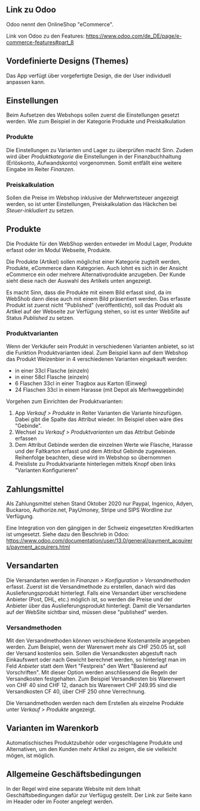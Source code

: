 ## Link zu Odoo
Odoo nennt den OnlineShop "eCommerce". 

Link von Odoo zu den Features:
https://www.odoo.com/de_DE/page/e-commerce-features#part_8

## Vordefinierte Designs (Themes)
Das App verfügt über vorgefertigte Design, die der User individuell anpassen kann.

## Einstellungen 
Beim Aufsetzen des Webshops sollen zuerst die Einstellungen gesetzt werden. Wie zum Beispiel in der Kategorie Produkte und Preiskalkulation

### Produkte
Die Einstellungen zu Varianten und Lager zu überprüfen macht Sinn.
Zudem wird über *Produktkategorie* die Einstellungen in der Finanzbuchhaltung (Erlöskonto, Aufwandskonto) vorgenommen. Somit entfällt eine weitere Eingabe im Reiter *Finanzen*. 

### Preiskalkulation
Sollen die Preise im Webshop inklusive der Mehrwertsteuer angezeigt werden, so ist unter Einstellungen, Preiskalkulation das Häckchen bei *Steuer-inkludiert* zu setzen.

## Produkte
Die Produkte für den WebShop werden entweder im Modul Lager, Produkte erfasst oder im Modul Webseite, Produkte. 

Die Produkte (Artikel) sollen möglichst einer Kategorie zugteilt werden, Produkte, eCommerce dann Kategorien. Auch lohnt es sich in der Ansicht eCommerce ein oder mehrere Alternativprodukte anzugeben. Der Kunde sieht diese nach der Auswahl des Artikels unten  angezeigt. 

Es macht Sinn, dass die Produkte mit einem Bild erfasst sind, da im WebShob dann diese auch mit einem Bild präsentiert werden. Das erfasste Produkt ist zuerst nicht "Published" (veröffentlicht), soll das Produkt als Artikel auf der Webseite zur Verfügung stehen, so ist es unter WebSite auf Status *Published* zu setzen.

### Produktvarianten
Wenn der Verkäufer sein Produkt in verschiedenen Varianten anbietet, so ist die Funktion Produktvarianten ideal. Zum Beispiel kann auf dem Webshop das Produkt Weizenbier in 4 verschiedenen Varianten eingekauft werden:
- in einer 33cl Flasche (einzeln)
- in einer 58cl Flasche (einzeln)
- 6 Flaschen 33cl in einer Tragbox aus Karton (Einweg)
- 24 Flaschen 33cl in einem Harasse (mit Depot als Merhweggebinde)

Vorgehen zum Einrichten der Produktvarianten:
1. App *Verkauf > Produkte* in Reiter Varianten die Variante hinzufügen. Dabei gibt die Spalte das Attribut wieder. Im Beispiel oben wäre dies "Gebinde".  
2. Wechsel zu *Verkauf > Produktvarianten* um das Attribut Gebinde erfassen
3. Dem Attribut Gebinde werden die einzelnen Werte wie  Flasche, Harasse und der Faltkarton erfasst und dem Attribut Gebinde zugewiesen. Reihenfolge beachten, diese wird im Webshop so übernommen
4. Preisliste zu Produktvariante hinterlegen mittels Knopf oben links "Varianten Konfigurieren"  

## Zahlungsmittel 
Als Zahlungsmittel stehen Stand Oktober 2020 nur Paypal, Ingenico, Adyen, Buckaroo, Authorize.net, PayUmoney, Stripe und SIPS Wordline zur Verfügung. 

Eine Integration von den gängigen in der Schweiz eingesetzten Kreditkarten ist umgesetzt. Siehe dazu den Beschrieb in Odoo:
https://www.odoo.com/documentation/user/13.0/general/payment_acquirers/payment_acquirers.html

## Versandarten
Die Versandarten werden in *Finanzen > Konfiguration > Versandmethoden* erfasst. Zuerst ist die Versandmethode zu erstellen, danach wird das Auslieferungsprodukt hinterlegt. 
Falls eine Versandart über verschiedene Anbieter (Post, DHL, etc.) möglich ist, so werden die Preise und der Anbieter über das Auslieferungsprodukt hinterlegt.
Damit die Versandarten auf der WebSite sichtbar sind, müssen diese "published" werden.

### Versandmethoden
Mit den Versandmethoden können verschiedene Kostenanteile angegeben werden.
Zum Beispiel, wenn der Warenwert mehr als CHF 250.05 ist, soll der Versand kostenlos sein.
Sollen die Versandkosten abgestuft nach Einkaufswert oder nach Gewicht berechnet werden, so hinterlegt man im Feld *Anbieter* statt dem Wert "Festpreis" den Wert "Basierend auf Vorschriften". Mit dieser Option werden anschliessend die Regeln der Versandkosten festgehalten. Zum Beispiel Versandkosten bis Warenwert von CHF 40 sind CHF 12, danach bis Warenwert CHF 249.95 sind die Versandkosten CF 40, über CHF 250 ohne Verrechnung.

Die Versandmethoden werden nach dem Erstellen als einzelne Produkte unter *Verkauf > Produkte* angezeigt.

## Varianten im Warenkorb
Automatischisches Produktzubehör oder vorgeschlagene Produkte und Alternativen, um den Kunden mehr Artikel zu zeigen, die sie vielleicht mögen, ist möglich.

## Allgemeine Geschäftsbedingungen
In der Regel wird eine separate Website mit dem Inhalt Geschäftsbedingungen dafür zur Verfügug gestellt. Der Link zur Seite kann im Header oder im Footer angelegt werden.
